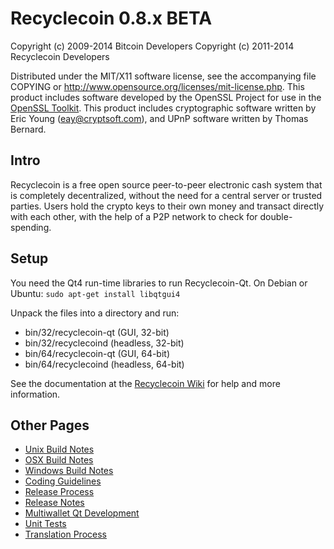 Recyclecoin 0.8.x BETA
====================

Copyright (c) 2009-2014 Bitcoin Developers
Copyright (c) 2011-2014 Recyclecoin Developers

Distributed under the MIT/X11 software license, see the accompanying
file COPYING or http://www.opensource.org/licenses/mit-license.php.
This product includes software developed by the OpenSSL Project for use in the [OpenSSL Toolkit](http://www.openssl.org/). This product includes
cryptographic software written by Eric Young ([eay@cryptsoft.com](mailto:eay@cryptsoft.com)), and UPnP software written by Thomas Bernard.


Intro
---------------------
Recyclecoin is a free open source peer-to-peer electronic cash system that is
completely decentralized, without the need for a central server or trusted
parties.  Users hold the crypto keys to their own money and transact directly
with each other, with the help of a P2P network to check for double-spending.


Setup
---------------------
You need the Qt4 run-time libraries to run Recyclecoin-Qt. On Debian or Ubuntu:
	`sudo apt-get install libqtgui4`

Unpack the files into a directory and run:

- bin/32/recyclecoin-qt (GUI, 32-bit)
- bin/32/recyclecoind (headless, 32-bit)
- bin/64/recyclecoin-qt (GUI, 64-bit)
- bin/64/recyclecoind (headless, 64-bit)

See the documentation at the [Recyclecoin Wiki](http://recyclecoin.info)
for help and more information.


Other Pages
---------------------
- [Unix Build Notes](build-unix.md)
- [OSX Build Notes](build-osx.md)
- [Windows Build Notes](build-msw.md)
- [Coding Guidelines](coding.md)
- [Release Process](release-process.md)
- [Release Notes](release-notes.md)
- [Multiwallet Qt Development](multiwallet-qt.md)
- [Unit Tests](unit-tests.md)
- [Translation Process](translation_process.md)
